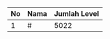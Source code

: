 | No | Nama            | Jumlah Level |
|----|-----------------|--------------|
| 1  | #    |    5022        |
